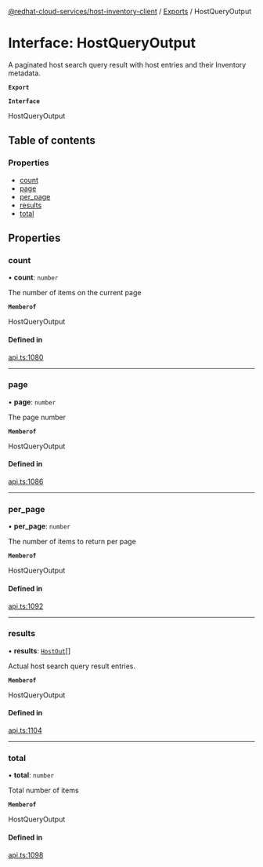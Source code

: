 [@redhat-cloud-services/host-inventory-client](../README.md) / [Exports](../modules.md) / HostQueryOutput

# Interface: HostQueryOutput

A paginated host search query result with host entries and their Inventory metadata.

**`Export`**

**`Interface`**

HostQueryOutput

## Table of contents

### Properties

- [count](HostQueryOutput.md#count)
- [page](HostQueryOutput.md#page)
- [per\_page](HostQueryOutput.md#per_page)
- [results](HostQueryOutput.md#results)
- [total](HostQueryOutput.md#total)

## Properties

### count

• **count**: `number`

The number of items on the current page

**`Memberof`**

HostQueryOutput

#### Defined in

[api.ts:1080](https://github.com/RedHatInsights/javascript-clients/blob/master/packages/host-inventory/api.ts#L1080)

___

### page

• **page**: `number`

The page number

**`Memberof`**

HostQueryOutput

#### Defined in

[api.ts:1086](https://github.com/RedHatInsights/javascript-clients/blob/master/packages/host-inventory/api.ts#L1086)

___

### per\_page

• **per\_page**: `number`

The number of items to return per page

**`Memberof`**

HostQueryOutput

#### Defined in

[api.ts:1092](https://github.com/RedHatInsights/javascript-clients/blob/master/packages/host-inventory/api.ts#L1092)

___

### results

• **results**: [`HostOut`](HostOut.md)[]

Actual host search query result entries.

**`Memberof`**

HostQueryOutput

#### Defined in

[api.ts:1104](https://github.com/RedHatInsights/javascript-clients/blob/master/packages/host-inventory/api.ts#L1104)

___

### total

• **total**: `number`

Total number of items

**`Memberof`**

HostQueryOutput

#### Defined in

[api.ts:1098](https://github.com/RedHatInsights/javascript-clients/blob/master/packages/host-inventory/api.ts#L1098)
